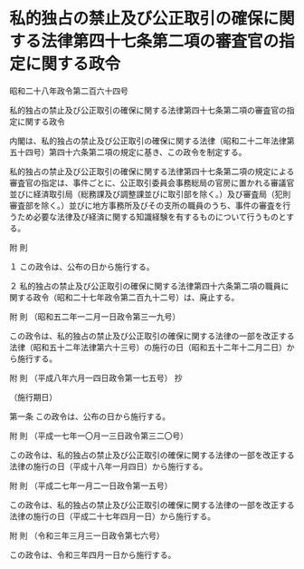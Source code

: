 # 私的独占の禁止及び公正取引の確保に関する法律第四十七条第二項の審査官の指定に関する政令

昭和二十八年政令第二百六十四号

私的独占の禁止及び公正取引の確保に関する法律第四十七条第二項の審査官の指定に関する政令

内閣は、私的独占の禁止及び公正取引の確保に関する法律（昭和二十二年法律第五十四号）第四十六条第二項の規定に基き、この政令を制定する。

私的独占の禁止及び公正取引の確保に関する法律第四十七条第二項の規定による審査官の指定は、事件ごとに、公正取引委員会事務総局の官房に置かれる審議官並びに経済取引局（総務課及び調整課並びに取引部を除く。）及び審査局（犯則審査部を除く。）並びに地方事務所及びその支所の職員のうち、事件の審査を行うため必要な法律及び経済に関する知識経験を有するものについて行うものとする。

附 則

１ この政令は、公布の日から施行する。

２ 私的独占の禁止及び公正取引の確保に関する法律第四十六条第二項の職員に関する政令（昭和二十七年政令第二百九十二号）は、廃止する。

附 則 （昭和五二年一二月一日政令第三一九号）

この政令は、私的独占の禁止及び公正取引の確保に関する法律の一部を改正する法律（昭和五十二年法律第六十三号）の施行の日（昭和五十二年十二月二日）から施行する。

附 則 （平成八年六月一四日政令第一七五号） 抄

（施行期日）

第一条 この政令は、公布の日から施行する。

附 則 （平成一七年一〇月一三日政令第三二〇号）

この政令は、私的独占の禁止及び公正取引の確保に関する法律の一部を改正する法律の施行の日（平成十八年一月四日）から施行する。

附 則 （平成二七年一月二一日政令第一五号）

この政令は、私的独占の禁止及び公正取引の確保に関する法律の一部を改正する法律の施行の日（平成二十七年四月一日）から施行する。

附 則 （令和三年三月三一日政令第七六号）

この政令は、令和三年四月一日から施行する。
